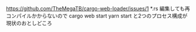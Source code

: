 https://github.com/TheMegaTB/cargo-web-loader/issues/1
*.rs 編集しても再コンパイルかからないので
cargo web start
yarn start
と2つのプロセス構成が現状のおとしどころ
